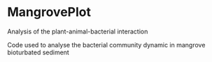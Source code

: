 # MangrovePlot
Analysis of the plant-animal-bacterial interaction

Code used to analyse the bacterial community dynamic in mangrove bioturbated sediment

